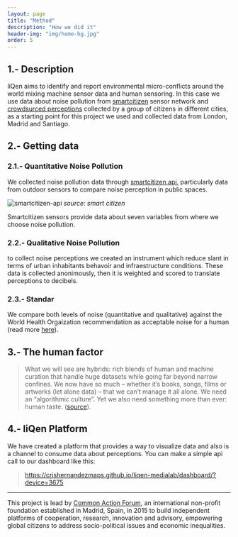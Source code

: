 ```yaml
---
layout: page
title: "Method"
description: "How we did it"
header-img: "img/home-bg.jpg"
order: 5
---
```


## 1.- Description
liQen aims to identify and report environmental micro-conflicts around the world mixing machine sensor data and human sensoring. In this case we use data about noise pollution from [smartcitizen](https://smartcitizen.me) sensor network and [crowdsurced perceptions](https://crishernandezmaps.github.io/liqen-medialab/form/) collected by a group of citizens in different cities, as a starting point for this project we used and collected data from London, Madrid and Santiago.

## 2.- Getting data

### 2.1.- Quantitative Noise Pollution
We collected noise pollution data through [smartcitizen api](http://developer.smartcitizen.me/), particularly data from outdoor sensors to compare noise perception in public spaces.

![smartcitizen-api](https://i.imgur.com/PV4YkRD.png)
*source: smart citizen*

Smartcitizen sensors provide data about seven variables from where we choose noise pollution.

### 2.2.- Qualitative Noise Pollution
to collect noise perceptions we created an instrument which reduce slant in terms of urban inhabitants behavoir and infraestructure conditions. These data is collected anonimously, then it is weighted and scored to translate perceptions to decibels.

### 2.3.- Standar
We compare both levels of noise (quantitative and qualitative) against the World Health Orgaization recommendation as acceptable noise for a human (read more [here](http://www.euro.who.int/en/health-topics/environment-and-health/noise/noise)).

## 3.- The human factor

> What we will see are hybrids: rich blends of human and machine curation that handle huge datasets while going far beyond narrow confines. We now have so much – whether it’s books, songs, films or artworks (let alone data) – that we can’t manage it all alone. We need an “algorithmic culture”. Yet we also need something more than ever: human taste. ([source](https://www.theguardian.com/technology/2016/sep/30/age-of-algorithm-human-gatekeeper?CMP=fb_gu)).

## 4.- liQen Platform
We have created a platform that provides a way to visualize data and also is a channel to consume data about perceptions. You can make a simple api call to our dashboard like this:

> https://crishernandezmaps.github.io/liqen-medialab/dashboard/?device=3675


---

This project is lead by [Common Action Forum](http://commonactionforum.net/), an international non-profit foundation established in Madrid, Spain, in 2015 to build independent platforms of cooperation, research, innovation and advisory, empowering global citizens to address socio-political issues and economic inequalities.

